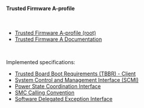 #### Trusted Firmware A-profile

</br>

- [Trusted Firmware A-profile (root)](https://www.trustedfirmware.org/projects/tf-a/)
- [Trusted Firmware A Documentation](https://trustedfirmware-a.readthedocs.io/en/latest/)

</br>

Implemented specifications:
- [Trusted Board Boot Requirements (TBBR) - Client](https://developer.arm.com/documentation/den0006/d/?lang=en)
- [System Control and Management Interface (SCMI)](https://github.com/malus-brandywine/malus-brandywine/blob/master/scmi/scmi.md)
- [Power State Coordination Interface](https://github.com/malus-brandywine/malus-brandywine/blob/master/psci/psci.md)
- [SMC Calling Convention](https://developer.arm.com/documentation/den0028/latest)
- [Software Delegated Exception Interface](https://developer.arm.com/architectures/system-architectures/software-standards/sdei)


